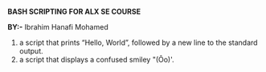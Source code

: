 **BASH SCRIPTING FOR ALX SE COURSE**

**BY:-** Ibrahim Hanafi Mohamed

1. a script that prints “Hello, World”, followed by a new line to the standard output.
2.  a script that displays a confused smiley "(Ôo)'.
